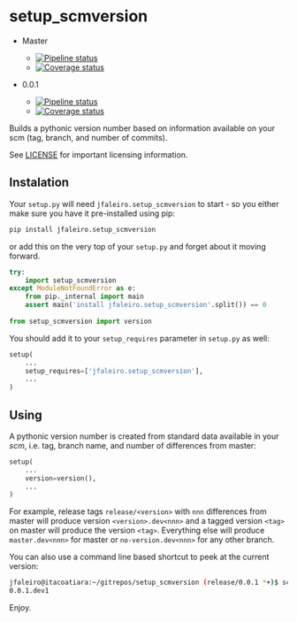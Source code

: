 # setup_scmversion

* Master

    - [![Pipeline status](https://gitlab.com/jfaleiro/setup_scmversion/badges/master/pipeline.svg)](https://gitlab.com/jfaleiro/setup_scmversion)
    - [![Coverage status](https://gitlab.com/jfaleiro/setup_scmversion/badges/master/coverage.svg?job=coverage)](https://gitlab.com/jfaleiro/setup_scmversion)

* 0.0.1

    - [![Pipeline status](https://gitlab.com/jfaleiro/setup_scmversion/badges/release/0.0.1/pipeline.svg)](https://gitlab.com/jfaleiro/setup_scmversion/tree/release/0.0.1)
    - [![Coverage status](https://gitlab.com/jfaleiro/setup_scmversion/badges/release/0.0.1/coverage.svg?job=coverage)](https://gitlab.com/jfaleiro/setup_scmversion/tree/release/0.0.1)



Builds a pythonic version number based on information available on your scm (tag, branch, and number of commits).

See [LICENSE](LICENSE) for important licensing information.

## Instalation

Your `setup.py` will need `jfaleiro.setup_scmversion` to start - so you either make sure you have it pre-installed using pip:

```bash
pip install jfaleiro.setup_scmversion
```

or add this on the very top of your `setup.py` and forget about it moving forward.

```python
try:
    import setup_scmversion
except ModuleNotFoundError as e:
    from pip._internal import main
    assert main('install jfaleiro.setup_scmversion'.split()) == 0
    
from setup_scmversion import version
```

You should add it to your `setup_requires` parameter in `setup.py` as well:

```python
setup(
	...
    setup_requires=['jfaleiro.setup_scmversion'],
	...
)
```

## Using

A pythonic version number is created from standard data available in your *scm*, i.e. tag, branch name, and number of differences from master:

```python
setup(
	...
    version=version(),
	...
)
```

For example, release tags `release/<version>` with `nnn` differences from master will produce version `<version>.dev<nnn>` and a tagged version `<tag>` on master will produce the version `<tag>`. Everything else will produce `master.dev<nnn>` for master or `no-version.dev<nnn>` for any other branch. 

You can also use a command line based shortcut to peek at the current version:

```bash
jfaleiro@itacoatiara:~/gitrepos/setup_scmversion (release/0.0.1 *+)$ scmversion 
0.0.1.dev1
```


Enjoy.